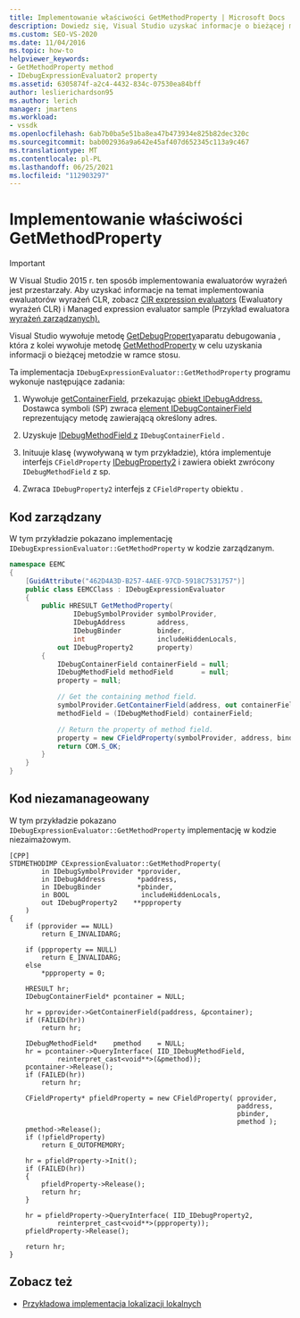```yaml
---
title: Implementowanie właściwości GetMethodProperty | Microsoft Docs
description: Dowiedz się, Visual Studio uzyskać informacje o bieżącej metodzie w ramce stosu przy użyciu właściwości GetDebugProperty aparatu debugowania.
ms.custom: SEO-VS-2020
ms.date: 11/04/2016
ms.topic: how-to
helpviewer_keywords:
- GetMethodProperty method
- IDebugExpressionEvaluator2 property
ms.assetid: 6305874f-a2c4-4432-834c-07530ea84bff
author: leslierichardson95
ms.author: lerich
manager: jmartens
ms.workload:
- vssdk
ms.openlocfilehash: 6ab7b0ba5e51ba8ea47b473934e825b82dec320c
ms.sourcegitcommit: bab002936a9a642e45af407d652345c113a9c467
ms.translationtype: MT
ms.contentlocale: pl-PL
ms.lasthandoff: 06/25/2021
ms.locfileid: "112903297"
---
```

# <a name="implement-getmethodproperty"></a>Implementowanie właściwości GetMethodProperty
> [!IMPORTANT]
> W Visual Studio 2015 r. ten sposób implementowania ewaluatorów wyrażeń jest przestarzały. Aby uzyskać informacje na temat implementowania ewaluatorów wyrażeń CLR, zobacz [ClR expression evaluators](https://github.com/Microsoft/ConcordExtensibilitySamples/wiki/CLR-Expression-Evaluators) (Ewaluatory wyrażeń CLR) i Managed expression evaluator sample (Przykład ewaluatora [wyrażeń zarządzanych).](https://github.com/Microsoft/ConcordExtensibilitySamples/wiki/Managed-Expression-Evaluator-Sample)

Visual Studio wywołuje metodę [GetDebugProperty](../../extensibility/debugger/reference/idebugstackframe2-getdebugproperty.md)aparatu debugowania , która z kolei wywołuje metodę [GetMethodProperty](../../extensibility/debugger/reference/idebugexpressionevaluator-getmethodproperty.md) w celu uzyskania informacji o bieżącej metodzie w ramce stosu.

Ta implementacja `IDebugExpressionEvaluator::GetMethodProperty` programu wykonuje następujące zadania:

1. Wywołuje [getContainerField](../../extensibility/debugger/reference/idebugsymbolprovider-getcontainerfield.md), przekazując [obiekt IDebugAddress.](../../extensibility/debugger/reference/idebugaddress.md) Dostawca symboli (SP) zwraca [element IDebugContainerField](../../extensibility/debugger/reference/idebugcontainerfield.md) reprezentujący metodę zawierającą określony adres.

2. Uzyskuje [IDebugMethodField z](../../extensibility/debugger/reference/idebugmethodfield.md) `IDebugContainerField` .

3. Inituuje klasę (wywoływaną w tym przykładzie), która implementuje interfejs `CFieldProperty` [IDebugProperty2](../../extensibility/debugger/reference/idebugproperty2.md) i zawiera obiekt zwrócony `IDebugMethodField` z sp.

4. Zwraca `IDebugProperty2` interfejs z `CFieldProperty` obiektu .

## <a name="managed-code"></a>Kod zarządzany
W tym przykładzie pokazano implementację `IDebugExpressionEvaluator::GetMethodProperty` w kodzie zarządzanym.

```csharp
namespace EEMC
{
    [GuidAttribute("462D4A3D-B257-4AEE-97CD-5918C7531757")]
    public class EEMCClass : IDebugExpressionEvaluator
    {
        public HRESULT GetMethodProperty(
                IDebugSymbolProvider symbolProvider,
                IDebugAddress        address,
                IDebugBinder         binder,
                int                  includeHiddenLocals,
            out IDebugProperty2      property)
        {
            IDebugContainerField containerField = null;
            IDebugMethodField methodField       = null;
            property = null;

            // Get the containing method field.
            symbolProvider.GetContainerField(address, out containerField);
            methodField = (IDebugMethodField) containerField;

            // Return the property of method field.
            property = new CFieldProperty(symbolProvider, address, binder, methodField);
            return COM.S_OK;
        }
    }
}
```

## <a name="unmanaged-code"></a>Kod niezamanageowany
W tym przykładzie pokazano `IDebugExpressionEvaluator::GetMethodProperty` implementację w kodzie niezaimażowym.

```
[CPP]
STDMETHODIMP CExpressionEvaluator::GetMethodProperty(
        in IDebugSymbolProvider *pprovider,
        in IDebugAddress        *paddress,
        in IDebugBinder         *pbinder,
        in BOOL                  includeHiddenLocals,
        out IDebugProperty2    **ppproperty
    )
{
    if (pprovider == NULL)
        return E_INVALIDARG;

    if (ppproperty == NULL)
        return E_INVALIDARG;
    else
        *ppproperty = 0;

    HRESULT hr;
    IDebugContainerField* pcontainer = NULL;

    hr = pprovider->GetContainerField(paddress, &pcontainer);
    if (FAILED(hr))
        return hr;

    IDebugMethodField*    pmethod    = NULL;
    hr = pcontainer->QueryInterface( IID_IDebugMethodField,
            reinterpret_cast<void**>(&pmethod));
    pcontainer->Release();
    if (FAILED(hr))
        return hr;

    CFieldProperty* pfieldProperty = new CFieldProperty( pprovider,
                                                         paddress,
                                                         pbinder,
                                                         pmethod );
    pmethod->Release();
    if (!pfieldProperty)
        return E_OUTOFMEMORY;

    hr = pfieldProperty->Init();
    if (FAILED(hr))
    {
        pfieldProperty->Release();
        return hr;
    }

    hr = pfieldProperty->QueryInterface( IID_IDebugProperty2,
            reinterpret_cast<void**>(ppproperty));
    pfieldProperty->Release();

    return hr;
}
```

## <a name="see-also"></a>Zobacz też
- [Przykładowa implementacja lokalizacji lokalnych](../../extensibility/debugger/sample-implementation-of-locals.md)
